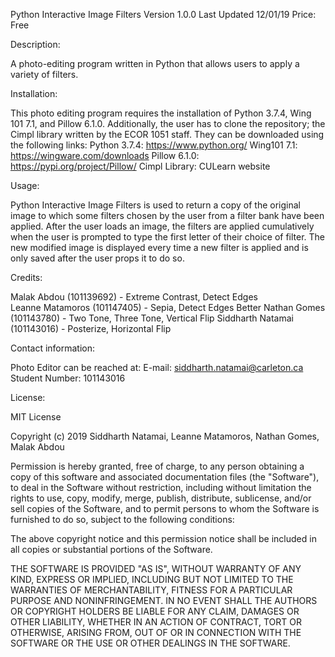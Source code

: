Python Interactive Image Filters Version 1.0.0
Last Updated 12/01/19
Price: Free

Description:

A photo-editing program written in Python that allows users to apply a
variety of filters.


Installation:

This photo editing program requires the installation of Python 3.7.4,
Wing 101 7.1, and Pillow 6.1.0.
Additionally, the user has to clone the repository; the Cimpl library
written by the ECOR 1051 staff.
They can be downloaded using the following links:
Python 3.7.4: https://www.python.org/ 
Wing101 7.1: https://wingware.com/downloads 
Pillow 6.1.0: https://pypi.org/project/Pillow/
Cimpl Library: CULearn website


Usage:

Python Interactive Image Filters is used to return a copy of the original
image to which some filters chosen by the user from a filter bank have
been applied.
After the user loads an image, the filters are applied cumulatively 
when the user is prompted to type the first letter of their choice of
filter. The new modified image is displayed every time a new filter is 
applied and is only saved after the user props it to do so.


Credits:

Malak Abdou (101139692) - Extreme Contrast, Detect Edges     
Leanne Matamoros (101147405) - Sepia, Detect Edges Better
Nathan Gomes (101143780) - Two Tone, Three Tone, Vertical Flip
Siddharth Natamai (101143016) - Posterize, Horizontal Flip


Contact information:

Photo Editor can be reached at:
E-mail: siddharth.natamai@carleton.ca
Student Number: 101143016


License:


MIT License

Copyright (c) 2019 Siddharth Natamai, Leanne Matamoros, Nathan Gomes, Malak Abdou

Permission is hereby granted, free of charge, to any person obtaining a copy
of this software and associated documentation files (the "Software"), to deal
in the Software without restriction, including without limitation the rights
to use, copy, modify, merge, publish, distribute, sublicense, and/or sell
copies of the Software, and to permit persons to whom the Software is
furnished to do so, subject to the following conditions:

The above copyright notice and this permission notice shall be included in all
copies or substantial portions of the Software.

THE SOFTWARE IS PROVIDED "AS IS", WITHOUT WARRANTY OF ANY KIND, EXPRESS OR
IMPLIED, INCLUDING BUT NOT LIMITED TO THE WARRANTIES OF MERCHANTABILITY,
FITNESS FOR A PARTICULAR PURPOSE AND NONINFRINGEMENT. IN NO EVENT SHALL THE
AUTHORS OR COPYRIGHT HOLDERS BE LIABLE FOR ANY CLAIM, DAMAGES OR OTHER
LIABILITY, WHETHER IN AN ACTION OF CONTRACT, TORT OR OTHERWISE, ARISING FROM,
OUT OF OR IN CONNECTION WITH THE SOFTWARE OR THE USE OR OTHER DEALINGS IN THE
SOFTWARE.
